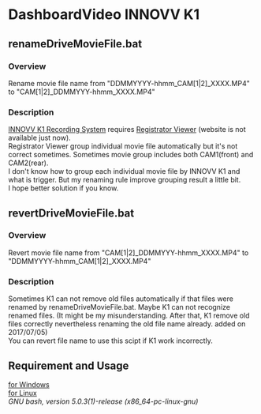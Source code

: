 # DashboardVideo INNOVV K1

## renameDriveMovieFile.bat
### Overview
 Rename movie file name from "DDMMYYYY-hhmm_CAM[1|2]_XXXX.MP4" to "CAM[1|2]_DDMMYYY-hhmm_XXXX.MP4"
### Description
 [INNOVV K1 Recording System](http://www.innovv.com/the-k) requires [Registrator Viewer](http://www.registratorviewer.com/) (website is not available just now).  
 Registrator Viewer group individual movie file automatically but it's not correct sometimes.
Sometimes movie group includes both CAM1(front) and CAM2(rear).   
I don't know how to group each individual movie file by INNOVV K1 and what is trigger.
But my renaming rule improve grouping result a little bit.  
I hope better solution if you know.  
 
## revertDriveMovieFile.bat
### Overview
 Revert movie file name from "CAM[1|2]_DDMMYYY-hhmm_XXXX.MP4" to "DDMMYYYY-hhmm_CAM[1|2]_XXXX.MP4"
### Description
 Sometimes K1 can not remove old files automatically if that files were renamed by renameDriveMovieFile.bat. Maybe K1 can not recognize renamed files. (It might be my misunderstanding. After that, K1 remove old files correctly nevertheless renaming the old file name already. added on 2017/07/05)  
 You can revert file name to use this scipt if K1 work incorrectly.  

## Requirement and Usage  
 [for Windows](https://github.com/shirato/DashboardVideo/tree/master/forWindows)  
 [for Linux](https://github.com/shirato/DashboardVideo/tree/master/forLinux)  
   *GNU bash, version 5.0.3(1)-release (x86_64-pc-linux-gnu)*  
 
